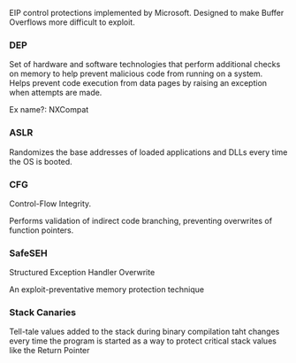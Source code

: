 

EIP control protections implemented by Microsoft. Designed to make Buffer Overflows more difficult to exploit.  
  
### DEP
Set of hardware and software technologies that perform additional checks on memory to help prevent malicious code from running on a system.  
Helps prevent code execution from data pages by raising an exception when attempts are made.  
  
Ex name?: NXCompat    
  
### ASLR
Randomizes the base addresses of loaded applications and DLLs every time the OS is booted.
 
### CFG
Control-Flow Integrity.  
  
Performs validation of indirect code branching, preventing overwrites of function pointers.  

### SafeSEH  
  
Structured Exception Handler Overwrite  
  
An exploit-preventative memory protection technique  

### Stack Canaries
  
Tell-tale values added to the stack during binary compilation taht changes every time the program is started as a way to protect critical stack values like the Return Pointer